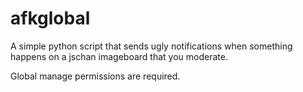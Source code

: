 # afkglobal
A simple python script that sends ugly notifications when something happens on a jschan imageboard that you moderate.

Global manage permissions are required.